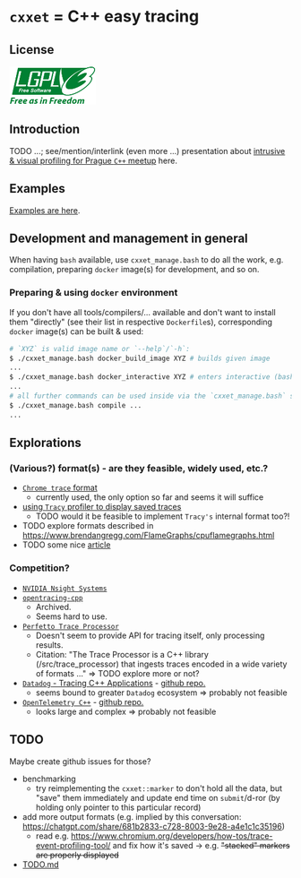 # `cxxet` = C++ easy tracing

## License

![LGPLv3 License](doc/lgplv3-with-text-154x68.png)

## Introduction

TODO ...; see/mention/interlink (even more ...) presentation about [intrusive & visual profiling for Prague `C++` meetup](https://github.com/Ruzovej/visual_and_intrusive_profiling_presentation) here.

## Examples

[Examples are here](examples/README.md).

## Development and management in general

When having `bash` available, use `cxxet_manage.bash` to do all the work, e.g. compilation, preparing `docker` image(s) for development, and so on.

### Preparing & using `docker` environment

If you don't have all tools/compilers/... available and don't want to install them "directly" (see their list in respective `Dockerfile`s), corresponding `docker` image(s) can be built & used:

```bash
# `XYZ` is valid image name or `--help`/`-h`:
$ ./cxxet_manage.bash docker_build_image XYZ # builds given image
...
$ ./cxxet_manage.bash docker_interactive XYZ # enters interactive (bash) shell in it
...
# all further commands can be used inside via the `cxxet_manage.bash` script too, e.g.:
$ ./cxxet_manage.bash compile ...
...
```

## Explorations

### (Various?) format(s) - are they feasible, widely used, etc.?

* [`Chrome trace` format](doc/UsingChromeTrace.md)
  * currently used, the only option so far and seems it will suffice
* [using `Tracy` profiler to display saved traces](doc/UsingTracyProfiler.md)
  * TODO would it be feasible to implement `Tracy's` internal format too?!
* TODO explore formats described in <https://www.brendangregg.com/FlameGraphs/cpuflamegraphs.html>
* TODO some nice [article](https://igortodorovskiibm.github.io/blog/2024/09/19/tracing/) 

### Competition?

* [`NVIDIA Nsight Systems`](https://developer.nvidia.com/nsight-systems)
* [`opentracing-cpp`](https://github.com/opentracing/opentracing-cpp)
  * Archived.
  * Seems hard to use.
* [`Perfetto Trace Processor`](https://perfetto.dev/docs/analysis/trace-processor)
  * Doesn't seem to provide API for tracing itself, only processing results.
  * Citation: "The Trace Processor is a C++ library (/src/trace_processor) that ingests traces encoded in a wide variety of formats ..." => TODO explore more or not?
* [`Datadog` - Tracing C++ Applications](https://docs.datadoghq.com/tracing/trace_collection/automatic_instrumentation/dd_libraries/cpp/?code-lang=cpp) - [github repo.](https://github.com/DataDog/dd-trace-cpp)
  * seems bound to greater `Datadog` ecosystem => probably not feasible
* [`OpenTelemetry C++`](https://opentelemetry.io/docs/languages/cpp/) - [github repo.](https://github.com/open-telemetry/opentelemetry-cpp)
  * looks large and complex => probably not feasible

## TODO

Maybe create github issues for those?

* benchmarking
  * try reimplementing the `cxxet::marker` to don't hold all the data, but "save" them immediately and update end time on `submit`/d-ror (by holding only pointer to this particular record)
* add more output formats (e.g. implied by this conversation: <https://chatgpt.com/share/681b2833-c728-8003-9e28-a4e1c1c35196>)
  * read e.g. <https://www.chromium.org/developers/how-tos/trace-event-profiling-tool/> and fix how it's saved -> e.g. ~~"stacked" markers are properly displayed~~
* [TODO.md](doc/TODO.md)
